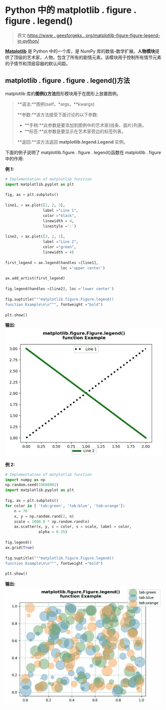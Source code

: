 # Python 中的 matplotlib . figure . figure . legend()

> 原文:[https://www . geesforgeks . org/matplotlib-figure-figure-legend-in-python/](https://www.geeksforgeeks.org/matplotlib-figure-figure-legend-in-python/)

[**Matplotlib**](https://www.geeksforgeeks.org/python-introduction-matplotlib/) 是 Python 中的一个库，是 NumPy 库的数值-数学扩展。**人物模块**提供了顶级的艺术家，人物，包含了所有的剧情元素。该模块用于控制所有情节元素的子情节和顶层容器的默认间距。

## matplotlib . figure . figure . legend()方法

matplotlib 库的**图例()方法**图形模块用于在图形上放置图例。

> **语法:**图例(self，*args，**kwargs)
> 
> **参数:**该方法接受下面讨论的以下参数:
> 
> *   **手柄:**此参数是要添加到图例中的艺术家(线条、面片)列表。
> *   **标签:**此参数是要显示在艺术家旁边的标签列表。
> 
> **返回:**该方法返回 **matplotlib.legend.Legend** 实例。

下面的例子说明了 matplotlib.figure . figure . legend()函数在 matplotlib . figure 中的作用:

**例 1:**

```py
# Implementation of matplotlib function 
import matplotlib.pyplot as plt 

fig, ax = plt.subplots() 

line1, = ax.plot([1, 2, 3], 
                 label ="Line 1", 
                 color ="black",  
                 linewidth = 4, 
                 linestyle =':') 

line2, = ax.plot([3, 2, 1],  
                 label ="Line 2", 
                 color ="green",  
                 linewidth = 4) 

first_legend = ax.legend(handles =[line1],  
                         loc ='upper center') 

ax.add_artist(first_legend) 

fig.legend(handles =[line2], loc ='lower center')

fig.suptitle("""matplotlib.figure.Figure.legend()
function Example\n\n""", fontweight ="bold") 

plt.show() 
```

**输出:**
![](img/55936c1b28b7c524d6d0f9c39d62e3fb.png)

**例 2:**

```py
# Implementation of matplotlib function
import numpy as np
np.random.seed(19680801)
import matplotlib.pyplot as plt

fig, ax = plt.subplots()
for color in [ 'tab:green', 'tab:blue', 'tab:orange']:
    n = 70
    x, y = np.random.rand(2, n)
    scale = 1000.0 * np.random.rand(n)
    ax.scatter(x, y, c = color, s = scale, label = color,
               alpha = 0.35)

fig.legend()
ax.grid(True)

fig.suptitle("""matplotlib.figure.Figure.legend()
function Example\n\n""", fontweight ="bold") 

plt.show() 
```

**输出:**
![](img/2c4eeb18a8fbb5ba472fb9e556633b58.png)